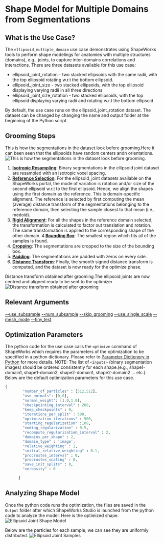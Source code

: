 # Shape Model for Multiple Domains from Segmentations

## What is the Use Case?

The `ellipsoid_multiple_domain` use case demonstrates using ShapeWorks tools to perform shape modelings for anatomies with multiple structures (domains), e.g., joints, to capture inter-domains correlations and interactions.
There are three datasets available for this use case:

* ellipsoid_joint_rotation - two stacked ellipsoids with the same radii, with the top ellipsoid rotating w.r.t the bottom ellipsoid. 
* ellipsoid_joint_size - two stacked ellipsoids, with the top ellipsoid displaying varying radii in all three directions
* ellipsoid_joint_size_rotation - two stacked ellipsoids, with the top ellipsoid displaying varying radii and rotating w.r.t the bottom ellipsoid

By default, the use case runs on the ellipsoid_joint_rotation dataset. The dataset can be changed by changing the name and output folder at the beginning of the Python script. 
 
## Grooming Steps
This is how the segmentations in the dataset look before grooming.Here it can been seen that the ellipsoids have random centers andn orientations.![This is how the segmentations in the dataset look before grooming.](https://sci.utah.edu/~shapeworks/doc-resources/pngs/ellipsoid_multi_pre_groom.png)

1. [**Isotropic Resampling**](../../workflow/groom.md#resampling-images-and-segmentations): Binary segmentations in the ellipsoid joint dataset are resampled with an isotropic voxel spacing.
2. [**Reference Selection**](../../workflow/groom.md#aligning-segmentations): 
For the ellipsoid_joint datasets available on the ShapeWorks portal, the mode of variation is rotation and/or size of the second ellipsoid w.r.t to the first ellipsoid. Hence, we align the shapes using the first domain as the reference. This is domain-specific alignment. 
The reference is selected by first computing the mean (average) distance transform of the segmentations belonging to the reference domain, then selecting the sample closest to that mean (i.e., medoid).
3. [**Rigid Alignment**](../../workflow/groom.md#aligning-segmentations): For all the shapes in the reference domain selected, the transformation is calculated to factor out translation and rotation. The same transformation is applied to the corresponding shape of the other domain.
4.[**Bounding Box**](../../workflow/groom.md#cropping-and-padding-segmentations):  The smallest region which fits all of the samples is found.
5. [**Cropping**](../../workflow/groom.md#cropping-and-padding-segmentations): The segmentations are cropped to the size of the bounding box.
6. [**Padding**](../../workflow/groom.md#cropping-and-padding-segmentations): The segmentations are padded with zeros on every side.
7. [**Distance Transform**](../../workflow/groom.md#converting-segmentations-to-smooth-signed-distance-transforms): Finally, the smooth signed distance transform is computed, and the dataset is now ready for the optimize phase.

Distance transform obtained after grooming.The ellipsoid joints are now centred and aligned ready to be sent to the optimizer![Distance transform obtained after grooming](https://sci.utah.edu/~shapeworks/doc-resources/pngs/ellipsoid_multi_post_groom.png)

## Relevant Arguments

[--use_subsample](../use-cases.md#-use_subsample)
[--num_subsample](../use-cases.md#-use_subsample)
[--skip_grooming](../use-cases.md#-skip_grooming)
[--use_single_scale](../use-cases.md#-use_single_scale)
[--mesh_mode](../use-cases.md#-mesh_mode)
[--tiny_test](../use-cases.md#-tiny_test)

## Optimization Parameters
The python code for the use case calls the `optimize` command of ShapeWorks which requires the parameters of the optimization to be specified in a python dictionary. Please refer to [Parameter Dictionory in Python](../../workflow/optimize.md#parameter-dictionary-in-python) for more details.
NOTE: The list of `<inputs>` (binary segmentation images) should be ordered consistently for each shape.(e.g., shape1-domain1, shape1-domain2, shape2-domain1, shape2-domain2 ... etc.).
Below are the default optimization parameters for this use case.
```python
{
        "number_of_particles" : [512,512],
        "use_normals": [0,0],
        "normal_weight": [1.0,1.0],
        "checkpointing_interval" : 200,
        "keep_checkpoints" : 0,
        "iterations_per_split" : 500,
        "optimization_iterations" : 500,
        "starting_regularization" :100,
        "ending_regularization" : 0.5,
        "recompute_regularization_interval" : 2,
        "domains_per_shape" : 2,
        "domain_type" : 'image',
        "relative_weighting" : 1, 
        "initial_relative_weighting" : 0.1,
        "procrustes_interval" : 0,
        "procrustes_scaling" : 0,
        "save_init_splits" : 0,
        "verbosity" : 0

      }
```

## Analyzing Shape Model
Once the python code runs the optimization, the files are saved in the `Output` folder after which ShapeWorks Studio is launched from the python code to analyze the model. 
Here is the optimized shape.
![Ellipsoid Joint Shape Model](https://sci.utah.edu/~shapeworks/doc-resources/gifs/multiple_domain_segs_model.gif)

Below are the particles for each sample; we can see they are uniformly distributed.
![Ellipsoid Joint Samples](https://sci.utah.edu/~shapeworks/doc-resources/pngs/multi_domain_samples.png)